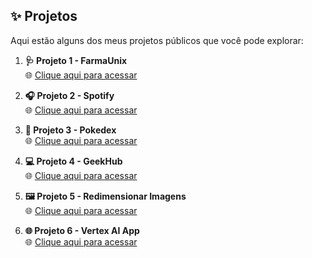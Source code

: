 ## ✨ Projetos

Aqui estão alguns dos meus projetos públicos que você pode explorar:

1. **🩺 Projeto 1 - FarmaUnix**  
   🌐 [Clique aqui para acessar](https://cgb102000.github.io/Projetos-publicos/FarmaUnix/src)

2. **🎧 Projeto 2 - Spotify**  
   🌐 [Clique aqui para acessar](https://cgb102000.github.io/Projetos-publicos/Spotify/)

3. **🐲 Projeto 3 - Pokedex**  
   🌐 [Clique aqui para acessar](https://cgb102000.github.io/Projetos-publicos/Pokedex/)

4. **💻 Projeto 4 - GeekHub**  
   🌐 [Clique aqui para acessar](https://cgb102000.github.io/Projetos-publicos/GeekHub/)

5. **🖼️ Projeto 5 - Redimensionar Imagens**  
   🌐 [Clique aqui para acessar](https://cgb102000.github.io/Projetos-publicos/Redimensionar%20Imagem/)

6. **🌐 Projeto 6 - Vertex AI App**  
   🌐 [Clique aqui para acessar](https://vertexapp-4399c9c295dd.herokuapp.com/)
